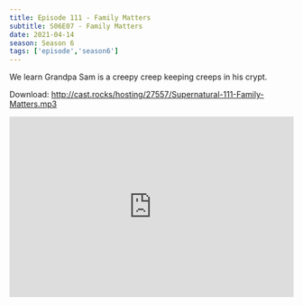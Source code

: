 ```yaml
---
title: Episode 111 - Family Matters
subtitle: S06E07 - Family Matters
date: 2021-04-14
season: Season 6
tags: ['episode','season6']
---
```


We learn Grandpa Sam is a creepy creep keeping creeps in his crypt. 

Download: <a href="http://cast.rocks/hosting/27557/Supernatural-111-Family-Matters.mp3.mp3" Alt="Episode 111 - Family Matters">http://cast.rocks/hosting/27557/Supernatural-111-Family-Matters.mp3</a>

<iframe src="https://cast.rocks/player/27557/Supernatural-111-Family-Matters.mp3?episodeTitle=Episode%20111%20-%20Family%20Matters&podcastTitle=Couple%20of%20Idjits&episodeDate=April%2011th%2C%202021&imageURL=https%3A%2F%2Fcast.rocks%2Fhosting%2F27557%2Ffeeds%2FCAURZ.jpg" style="border: none; min-height: 265px; max-height: 320px; max-width: 558px; min-width: 270px; width: 100%; height: 100%;" scrollbars="no"></iframe>
